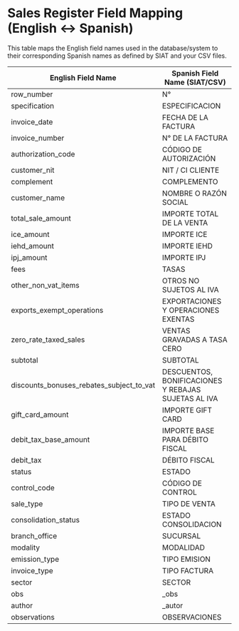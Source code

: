 # Sales Register Field Mapping (English ↔ Spanish)

This table maps the English field names used in the database/system to their corresponding Spanish names as defined by SIAT and your CSV files.

| English Field Name                          | Spanish Field Name (SIAT/CSV)                        |
|---------------------------------------------|------------------------------------------------------|
| row_number                                 | N°                                                  |
| specification                              | ESPECIFICACION                                      |
| invoice_date                               | FECHA DE LA FACTURA                                 |
| invoice_number                             | N° DE LA FACTURA                                    |
| authorization_code                         | CÓDIGO DE AUTORIZACIÓN                              |
| customer_nit                               | NIT / CI CLIENTE                                    |
| complement                                 | COMPLEMENTO                                         |
| customer_name                              | NOMBRE O RAZÓN SOCIAL                               |
| total_sale_amount                          | IMPORTE TOTAL DE LA VENTA                           |
| ice_amount                                 | IMPORTE ICE                                         |
| iehd_amount                                | IMPORTE IEHD                                        |
| ipj_amount                                 | IMPORTE IPJ                                         |
| fees                                       | TASAS                                               |
| other_non_vat_items                        | OTROS NO SUJETOS AL IVA                             |
| exports_exempt_operations                  | EXPORTACIONES Y OPERACIONES EXENTAS                 |
| zero_rate_taxed_sales                      | VENTAS GRAVADAS A TASA CERO                         |
| subtotal                                   | SUBTOTAL                                            |
| discounts_bonuses_rebates_subject_to_vat   | DESCUENTOS, BONIFICACIONES Y REBAJAS SUJETAS AL IVA |
| gift_card_amount                           | IMPORTE GIFT CARD                                   |
| debit_tax_base_amount                      | IMPORTE BASE PARA DÉBITO FISCAL                     |
| debit_tax                                  | DÉBITO FISCAL                                       |
| status                                     | ESTADO                                              |
| control_code                               | CÓDIGO DE CONTROL                                   |
| sale_type                                  | TIPO DE VENTA                                       |
| consolidation_status                       | ESTADO CONSOLIDACION                                |
| branch_office                              | SUCURSAL                                            |
| modality                                   | MODALIDAD                                           |
| emission_type                              | TIPO EMISION                                        |
| invoice_type                               | TIPO FACTURA                                        |
| sector                                     | SECTOR                                              |
| obs                                        | _obs                                                |
| author                                     | _autor                                              |
| observations                               | OBSERVACIONES                                       |